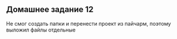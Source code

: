 ## Домашнее задание 12 

Не смог создать папки и перенести проект из пайчарм, поэтому выложил файлы отдельные
